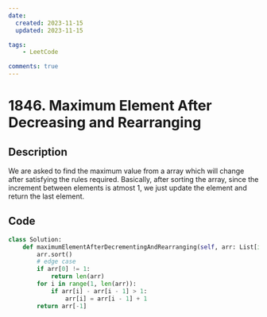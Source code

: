 ```yaml
---
date:
  created: 2023-11-15
  updated: 2023-11-15

tags:
    - LeetCode

comments: true
---
```

# 1846. Maximum Element After Decreasing and Rearranging

## Description

We are asked to find the maximum value from a array which will change after satisfying the rules required. Basically, after sorting the array, since the increment between elements is atmost 1, we just update the element and return the last element.

## Code

```python
class Solution:
    def maximumElementAfterDecrementingAndRearranging(self, arr: List[int]) -> int:
        arr.sort()
        # edge case
        if arr[0] != 1:
            return len(arr)
        for i in range(1, len(arr)):
            if arr[i] - arr[i - 1] > 1:
                arr[i] = arr[i - 1] + 1
        return arr[-1]
```